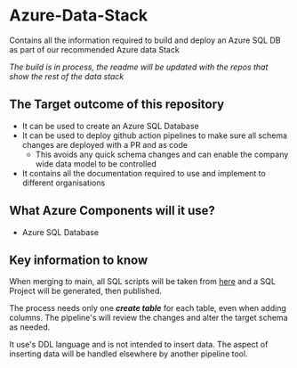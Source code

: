 # Azure-Data-Stack
Contains all the information required to build and deploy an Azure SQL DB as part of our recommended Azure data Stack

*The build is in process, the readme will be updated with the repos that show the rest of the data stack*

## The Target outcome of this repository

* It can be used to create an Azure SQL Database
* It can be used to deploy github action pipelines to make sure all schema changes are deployed with a PR and as code
  * This avoids any quick schema changes and can enable the company wide data model to be controlled
* It contains all the documentation required to use and implement to different organisations

## What Azure Components will it use?

* Azure SQL Database

## Key information to know

When merging to main, all SQL scripts will be taken from [here](https://github.com/In-Data-We-Trust/Azure-Data-Stack-Azure-SQL-DB/tree/main/database_ddls) and a SQL Project will be generated, then published.

The process needs only one ***create table*** for each table, even when adding columns. The pipeline's will review the changes and alter the target schema as needed. 

It use's DDL language and is not intended to insert data. The aspect of inserting data will be handled elsewhere by another pipeline tool.
